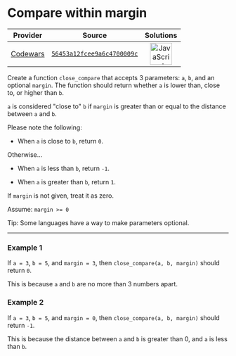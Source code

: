 [_metadata_:generated]: - "true"

# Compare within margin

<!-- INFO TABLE BEGIN -->

| Provider                                        | Source                                                                               | Solutions                                                                                                                                                    |
| :---------------------------------------------: | :----------------------------------------------------------------------------------: | :----------------------------------------------------------------------------------------------------------------------------------------------------------: |
| [Codewars](../../../docs/providers/Codewars.md) | [`56453a12fcee9a6c4700009c`](https://www.codewars.com/kata/56453a12fcee9a6c4700009c) | [<img src="https://res.cloudinary.com/rascaltwo/image/upload/v1631924076/javascript_ehszr7.svg" alt="JavaScript" title="JavaScript" width="50" />](solve.js) |

<!-- INFO TABLE END -->

Create a function `close_compare` that accepts 3 parameters: `a`, `b`, and an optional `margin`. The function should return whether `a` is lower than, close to, or higher than `b`. 

`a` is considered "close to" `b` if `margin` is greater than or equal to the distance between `a` and `b`.

Please note the following:

- When `a` is close to `b`, return `0`.

Otherwise...

- When `a` is less than `b`, return `-1`.

- When `a` is greater than `b`, return `1`.

If `margin` is not given, treat it as zero.

Assume: `margin >= 0`

Tip: Some languages have a way to make parameters optional.

------

### Example 1
If `a = 3`, `b = 5`, and `margin = 3`, then `close_compare(a, b, margin)` should return `0`.

This is because `a` and `b` are no more than 3 numbers apart.

### Example 2

If `a = 3`, `b = 5`, and `margin = 0`, then `close_compare(a, b, margin)` should return `-1`. 

This is because the distance between `a` and `b` is greater than 0, and `a` is less than `b`.
